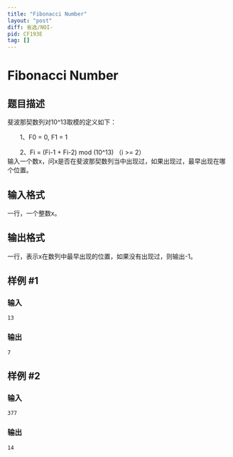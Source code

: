 ```yaml
---
title: "Fibonacci Number"
layout: "post"
diff: 省选/NOI-
pid: CF193E
tag: []
---
```


# Fibonacci Number

## 题目描述

斐波那契数列对10^13取模的定义如下：

　　1、F0 = 0, F1 = 1
  
　　2、Fi = (Fi-1 + Fi-2) mod (10^13) （i >= 2）
　  
  输入一个数x，问x是否在斐波那契数列当中出现过，如果出现过，最早出现在哪个位置。

## 输入格式

一行，一个整数x。

## 输出格式

一行，表示x在数列中最早出现的位置，如果没有出现过，则输出-1。

## 样例 #1

### 输入

```
13

```

### 输出

```
7

```

## 样例 #2

### 输入

```
377

```

### 输出

```
14

```

